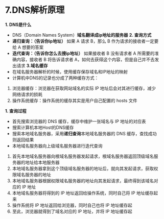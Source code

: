 # 7.DNS解析原理

**1. DNS是什么**
- DNS（Domain Names System）**域名翻译成ip地址的服务器**
**2. 查询方式**
- **递归查询：（告诉你ip地址）** 如果 A 请求 B，那么 B 作为请求的接收者一定要给 A 想要的答案
- **迭代查询：（告诉你怎么去搜ip地址）** 如果接收者 B 没有请求者 A 所需要的准确内容，接收者 B 将告诉请求者 A，如何去获得这个内容，但是自己并不去发出请求
**3.域名缓存**
- 在域名服务器解析的时候，使用缓存保存域名和IP地址的映射
- 计算机中DNS的记录也分成了两种缓存方式：
1. 浏览器缓存：浏览器在获取网站域名的实际 IP 地址后会对其进行缓存，减少网络请求的损耗
2. 操作系统缓存：操作系统的缓存其实是用户自己配置的 hosts 文件

**1. 查询过程**
- 首先搜索浏览器的 DNS 缓存，缓存中维护一张域名与 IP 地址的对应表
- 搜索计算机本地Host的DNS缓存
- 搜索本地域名服务器，采用**递归查询**本地域名服务器的 DNS 缓存，查找成功则返回结果
- 本地域名服务器向上级域名服务器进行迭代查询

1. 首先本地域名服务器向根域名服务器发起请求，根域名服务器返回顶级域名服务器的地址给本地服务器
2. 本地域名服务器拿到这个顶级域名服务器的地址后，就向其发起请求，获取权限域名服务器的地址
3. 本地域名服务器根据权限域名服务器的地址向其发起请求，最终得到该域名对应的 IP 地址
4. 本地域名服务器将得到的 IP 地址返回给操作系统，同时自己将 IP 地址缓存起来
5. 操作系统将 IP 地址返回给浏览器，同时自己也将 IP 地址缓存起
6. 至此，浏览器就得到了域名对应的 IP 地址，并将 IP 地址缓存起
